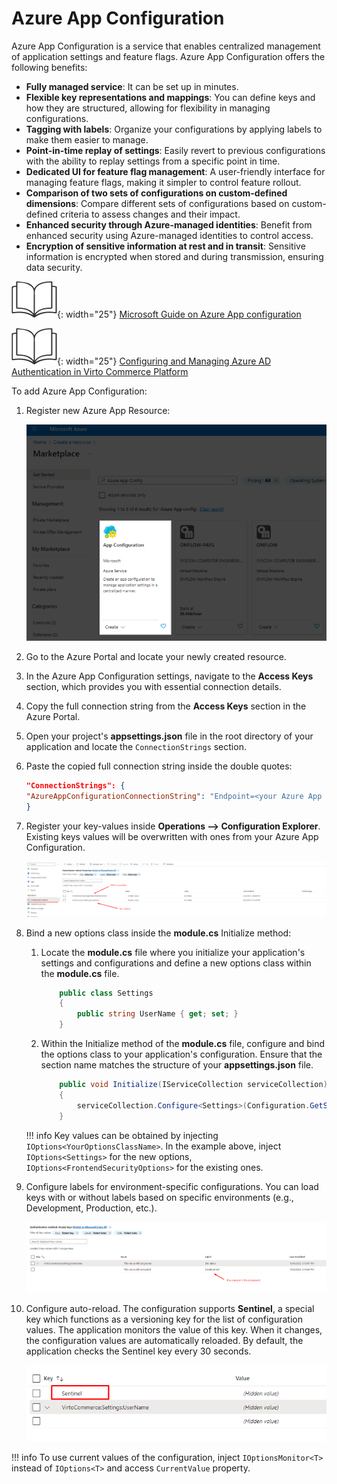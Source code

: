 # Azure App Configuration

Azure App Configuration is a service that enables centralized management of application settings and feature flags. Azure App Configuration offers the following benefits:

* **​Fully managed service**: It can be set up in minutes​.
* **Flexible key representations and mappings​**: You can define keys and how they are structured, allowing for flexibility in managing configurations.
* **Tagging with labels​**: Organize your configurations by applying labels to make them easier to manage.
* **Point-in-time replay of settings​**: Easily revert to previous configurations with the ability to replay settings from a specific point in time.
* **Dedicated UI for feature flag management​**: A user-friendly interface for managing feature flags, making it simpler to control feature rollout.
* **Comparison of two sets of configurations on custom-defined dimensions​**: Compare different sets of configurations based on custom-defined criteria to assess changes and their impact.
* **Enhanced security through Azure-managed identities​**: Benefit from enhanced security using Azure-managed identities to control access.
* **Encryption of sensitive information at rest and in transit​**: Sensitive information is encrypted when stored and during transmission, ensuring data security.

![Readmore](media/readmore.png){: width="25"} [Microsoft Guide on Azure App configuration](https://learn.microsoft.com/en-us/azure/azure-app-configuration/overview)

![Readmore](media/readmore.png){: width="25"} [Configuring and Managing Azure AD Authentication in Virto Commerce Platform](../../Fundamentals/Security/configuring-and-managing-azure-auth.md)

To add Azure App Configuration:

1. Register new Azure App Resource:

    ![create](media/app-configuration-create.png)

1. Go to the Azure Portal and locate your newly created resource. 
1. In the Azure App Configuration settings, navigate to the **Access Keys** section, which provides you with essential connection details.
1. Copy the full connection string from the **Access Keys** section in the Azure Portal.
1. Open your project's **appsettings.json** file in the root directory of your application and locate the `ConnectionStrings` section.
1. Paste the copied full connection string inside the double quotes:

    ```json
    "ConnectionStrings": {
    "AzureAppConfigurationConnectionString": "Endpoint=<your Azure App endpoint>;Id=lHYD;Secret=<your key>"
    }
    ```

1. Register your key-values inside **Operations --> Configuration Explorer**. Existing keys values will be overwritten with ones from your Azure App Configuration.

    ![explorer](media/configuration-explorer.png)

1.  Bind a new options class inside the **module.cs** Initialize method:
    1. Locate the **module.cs** file where you initialize your application's settings and configurations and define a new options class within the **module.cs** file.

        ```csharp
            public class Settings
            {
                public string UserName { get; set; }
            }
        ```
        
    1. Within the Initialize method of the **module.cs** file, configure and bind the options class to your application's configuration. Ensure that the section name matches the structure of your **appsettings.json** file.

        ```csharp
            public void Initialize(IServiceCollection serviceCollection)
            {
                serviceCollection.Configure<Settings>(Configuration.GetSection("VirtoCommerce:Settings"));
            }
        ```

    !!! info
        Key values can be obtained by injecting `IOptions<YourOptionsClassName>`. In the example above, inject `IOptions<Settings>` for the new options, `IOptions<FrontendSecurityOptions>` for the existing ones.

1. Configure labels for environment-specific configurations. You can load keys with or without labels based on specific environments (e.g., Development, Production, etc.).

    ![labels](media/labels.png)

1. Configure auto-reload. The configuration supports **Sentinel**, a special key which functions as a versioning key for the list of configuration values. The application monitors the value of this key. When it changes, the configuration values are automatically reloaded. By default, the application checks the Sentinel key every 30 seconds.

    ![sentinel](media/sentinel.png)

!!! info
    To use current values of the configuration, inject `IOptionsMonitor<T>` instead of `IOptions<T>` and access `CurrentValue` property.